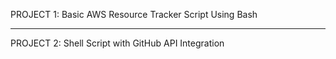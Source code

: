 PROJECT 1: Basic AWS Resource Tracker Script Using Bash
______________________________________________________

PROJECT 2: Shell Script with GitHub API Integration
